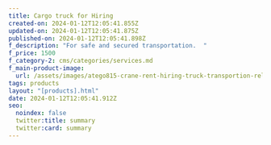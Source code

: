 ```yaml
---
title: Cargo truck for Hiring
created-on: 2024-01-12T12:05:41.855Z
updated-on: 2024-01-12T12:05:41.875Z
published-on: 2024-01-12T12:05:41.898Z
f_description: "For safe and secured transportation.  "
f_price: 1500
f_category-2: cms/categories/services.md
f_main-product-image:
  url: /assets/images/atego815-crane-rent-hiring-truck-transportion-relocationterrain-equipment-ghana-limited-accra-gotogh.com.jpg
tags: products
layout: "[products].html"
date: 2024-01-12T12:05:41.912Z
seo:
  noindex: false
  twitter:title: summary
  twitter:card: summary
---
```

